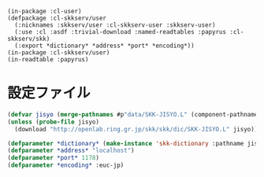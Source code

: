     (in-package :cl-user)
    (defpackage :cl-skkserv/user
      (:nicknames :skkserv/user :cl-skkserv-user :skkserv-user)
      (:use :cl :asdf :trivial-download :named-readtables :papyrus :cl-skkserv/skk)
      (:export *dictionary* *address* *port* *encoding*))
    (in-package :cl-skkserv/user)
    (in-readtable :papyrus)

# 設定ファイル

```lisp
(defvar jisyo (merge-pathnames #p"data/SKK-JISYO.L" (component-pathname (find-system :cl-skkserv))))
(unless (probe-file jisyo)
  (download "http://openlab.ring.gr.jp/skk/skk/dic/SKK-JISYO.L" jisyo))
```

```lisp
(defparameter *dictionary* (make-instance 'skk-dictionary :pathname jisyo))
(defparameter *address* "localhost")
(defparameter *port* 1178)
(defparameter *encoding* :euc-jp)
```